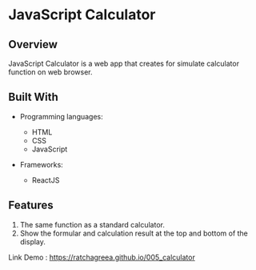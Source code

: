 # JavaScript Calculator

## Overview
JavaScript Calculator is a web app that creates for simulate calculator function on web browser.

## Built With
- Programming languages:
    - HTML
    - CSS
    - JavaScript

- Frameworks:
    - ReactJS

## Features
1. The same function as a standard calculator.
2. Show the formular and calculation result at the top and bottom of the display.

Link Demo : https://ratchagreea.github.io/005_calculator
